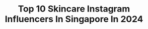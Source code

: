 ---
title: Top 10 Skincare Instagram Influencers In Singapore In 2024
description: >-
  Find top skincare Instagram influencers in Singapore in 2024. Most popular hashtags: #skincare #sheinforall #ootd.
platform: Instagram
hits: 62
text_top: See the most popular Instagram accounts on inBeat.
text_bottom: inBeat aggregates 62 Instagram influencers like this in Singapore for you to collaborate.
profiles:
  - username: "bubblymichelle"
    fullname: >-
      bubblymichelle
    bio: >-
      🇸🇬 Luxury Makeup & Skincare Beauty Awards judge Harpers Bazaar Singapore 2023, 2018, 2017, 2016
    location: "Singapore"
    followers: 66386
    engagement: 537
    commentsToLikes: 0.073545
    id: ck8t3u09w4hop0j78yebricm9
    verified: false
    hashtags: "#summerlipstick, #welovecoco, #lipstickswatch, #sephorasg"
  - username: "evonnz"
    fullname: >-
      Evonne ★
    bio: >-
      Design, PR & Marketing | Aesthetic concierge 💉 🐚 🌊🐰 Follow for updates on beauty, skincare, aesthetic procedures, diving, bunnies, yoga & good food!
    location: "Singapore"
    followers: 35434
    engagement: 227
    commentsToLikes: 0.024063
    id: ck5q78j7p0eg90i11uml1hz79
    verified: false
    hashtags: "#fujifilmx100vi, #fujifilmsg, #evonnzinjapan, #jeju"
  - username: "sugar73"
    fullname: >-
      Woo Elaine
    bio: >-
      🦄Only one account🔝Colourful vibes🌈✨ 🥂Bubbly💋Skincare🏋️‍♀️Spin #Sugar73Bento 🍕 🏅BWL Gold Director// Skin Buddy✨// LeicaQ3📸 👦🏻Elroy & 👶🏻 Elric ❤️
    location: "Singapore"
    followers: 22006
    engagement: 141
    commentsToLikes: 0.165261
    id: ck5hivwhffk4c0i11ezduhnrk
    verified: false
    hashtags: "#sheinkids, #b2, #sheinforall, #sheinsg"
  - username: "skin.ken"
    fullname: >-
      Ken | 𝚂𝚔𝚒𝚗𝚌𝚊𝚛𝚎 𝙹𝚞𝚗𝚔𝚒𝚎
    bio: >-
      🤡 guy with an obsession for skincare 🍃brutally honest reviews 🧏🏻‍♂️ Oily | Dehydrated | Sensitive | Acne-prone 🇸🇬 based | DM or email 📧
    location: "Singapore"
    followers: 89107
    engagement: 112
    commentsToLikes: 0.057803
    id: cl3w8ynn2c9yx0i23jpz34bfu
    verified: false
    hashtags: "#ecoluxebeauty, #laneigesg, #dermacosmetics, #dermatologistrecommened"
  - username: "babykyliee"
    fullname: >-
      Kylie | Skinfluencer & Fashion Content Creator 🇸🇬
    bio: >-
      Simplifying skincare & fashion styling tips 🧏🏻‍♀️A dry combi skin girlie from Singapore Host | Live Streamer | UGC creator 👇🏼Check out my portfolio
    location: "Singapore"
    followers: 9263
    engagement: 64
    commentsToLikes: 0.069781
    id: clmumxdpal7xh0j08n1o841jk
    verified: false
    hashtags: "#skincarerecommendations, #under10k, #fashioncontentcreator, #micasgal"
  - username: "eexuanng"
    fullname: >-
      Xuan
    bio: >-
      +65🇸🇬 🐶🐾 @princessfifing Shoots/ads/business enquires - 📧📧eexuan91@live.com.sg Baking/ Cooking/ Food/ Fashion/ Makeup/ Skincare/ Travel💋
    location: "Singapore"
    followers: 39925
    engagement: 8
    commentsToLikes: 0.002227
    id: clm70ahktgcpz0j08w2hef87j
    verified: false
    hashtags: "#ootd, #dressthebump, #38weeks, #cny2024"
  - username: "moana.indonesia"
    fullname: >-
      MOANA Skin Indonesia
    bio: >-
      Skincare & artisan Candles ✨ 100% natural, non-toxic, pure essential oils 🌿 Made in Bali, Indonesia 🇮🇩 @moana.skin for our SG friends 🇸🇬
    location: "Singapore"
    followers: 59264
    engagement: 3
    commentsToLikes: 0.074706
    id: ck8tbvnxfxbud0j780k3twih7
    verified: false
    hashtags: ""
  - username: "sherriashlee"
    fullname: >-
      Sherri Ashlee Toh
    bio: >-
      Co-founder | @plugged.sg Furkids | @ellienemma 💌 | sherriashlee@gmail.com 🎥 | Tiktok @sherriashlee Child of @wahbananasg 🍌
    location: "Singapore"
    followers: 41140
    engagement: 319
    commentsToLikes: 0.033535
    id: ck0ucnk6rh7o00i1968rvktt5
    verified: false
    hashtags: "#maxicashsg, #fashion, #evianxsnoopy, #peanuts"
  - username: "aditi_bhatia4"
    fullname: >-
      Aditi
    bio: >-
      building my dream life 🤍
    location: "Singapore"
    followers: 6491043
    engagement: 190
    commentsToLikes: 0.008060
    id: ck1369vlu5grj0i19w0zx1v9s
    verified: true
    hashtags: "#skincare, #bethepro, #facelikebodyglow, #smoothskinreveal"
  - username: "liveloveatwithjie"
    fullname: >-
      𝒳𝒾𝒶𝑜 𝒥𝒾𝑒 - food 🍱/beauty 🌹
    bio: >-
      Proverbs 31:25✨ 💇🏻‍♀️ @organicexpresshaircolorlab @gentlebeauty.sg ambassador 🖋Collabs/DM xiaojie112@live.com
    location: "Singapore"
    followers: 18629
    engagement: 154
    commentsToLikes: 0.497986
    id: cllzvyxgws1il0j08uuu9xd8z
    verified: false
    hashtags: "#sgfoodlover, #sgfood, #sgfooddiary, #sgfoodporn"
---
